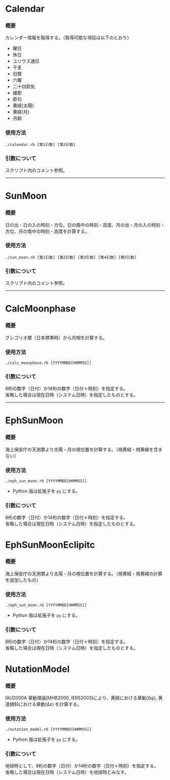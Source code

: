 Calendar
========

### 概要

カレンダー情報を取得する。（取得可能な項目は以下のとおり）

* 曜日
* 休日
* ユリウス通日
* 干支
* 旧暦
* 六曜
* 二十四節気
* 雑節
* 節句
* 黄経(太陽)
* 黄経(月)
* 月齢

### 使用方法

`./calendar.rb [第1引数] [第2引数]`

### 引数について

スクリプト内のコメント参照。

---

SunMoon
=======

### 概要

日の出・日の入の時刻・方位、日の南中の時刻・高度、月の出・月の入の時刻・方位、月の南中の時刻・高度を計算する。

### 使用方法

`./sun_moon.rb [第1引数] [第2引数] [第3引数] [第4引数] [第5引数]`

### 引数について

スクリプト内のコメント参照。

---

CalcMoonphase
=============

### 概要

グレゴリオ暦（日本標準時）から月相を計算する。

### 使用方法

`./calc_moonphase.rb [YYYYMMDD[HHMMSS]]`

### 引数について

8桁の数字（日付）か14桁の数字（日付＋時刻）を指定する。  
省略した場合は現在日時（システム日時）を指定したものとする。

---

EphSunMoon
==========

### 概要

海上保安庁の天測暦より太陽・月の視位置を計算する。（視黄経・視黄緯を含まない）

### 使用方法

`./eph_sun_moon.rb [YYYYMMDD[HHMMSS]]`

* Python 版は拡張子を `py` にする。

### 引数について

8桁の数字（日付）か14桁の数字（日付＋時刻）を指定する。  
省略した場合は現在日時（システム日時）を指定したものとする。

EphSunMoonEclipitc
==================

### 概要

海上保安庁の天測暦より太陽・月の視位置を計算する。（視黄経・視黄緯の計算を追加したもの）

### 使用方法

`./eph_sun_moon.rb [YYYYMMDD[HHMMSS]]`

* Python 版は拡張子を `py` にする。

### 引数について

8桁の数字（日付）か14桁の数字（日付＋時刻）を指定する。  
省略した場合は現在日時（システム日時）を指定したものとする。

NutationModel
=============

### 概要

IAU2000A 章動理論(MHB2000, IERS2003)により、黄経における章動(Δψ), 黄道傾斜における章動(Δε) を計算する。

### 使用方法

`./nutation_model.rb [YYYYMMDD[HHMMSS]]`

* Python 版は拡張子を `py` にする。

### 引数について

地球時として、8桁の数字（日付）か14桁の数字（日付＋時刻）を指定する。  
省略した場合は現在日時（システム日時）を地球時とみなす。

